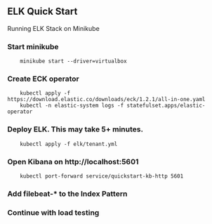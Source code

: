 ## ELK Quick Start 
Running ELK Stack on Minikube
### Start minikube
```
    minikube start --driver=virtualbox
```
### Create ECK operator
```
    kubectl apply -f https://download.elastic.co/downloads/eck/1.2.1/all-in-one.yaml
    kubectl -n elastic-system logs -f statefulset.apps/elastic-operator
```
### Deploy ELK. This may take 5+ minutes.
```
    kubectl apply -f elk/tenant.yml
```
### Open Kibana on http://localhost:5601
```
    kubectl port-forward service/quickstart-kb-http 5601
```
### Add filebeat-* to the Index Pattern 
### Continue with load testing